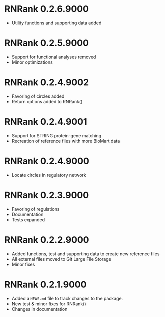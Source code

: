 # RNRank 0.2.6.9000

* Utility functions and supporting data added 

# RNRank 0.2.5.9000

* Support for functional analyses removed 
* Minor optimizations

# RNRank 0.2.4.9002

* Favoring of circles added
* Return options added to RNRank()

# RNRank 0.2.4.9001

* Support for STRING protein-gene matching
* Recreation of reference files with more BioMart data

# RNRank 0.2.4.9000

* Locate circles in regulatory network

# RNRank 0.2.3.9000

* Favoring of regulations 
* Documentation
* Tests expanded

# RNRank 0.2.2.9000

* Added functions, test and supporting data to create new reference files 
* All external files moved to Git Large File Storage
* Minor fixes

# RNRank 0.2.1.9000

* Added a `NEWS.md` file to track changes to the package.
* New test & minor fixes for RNRank()
* Changes in documentation
